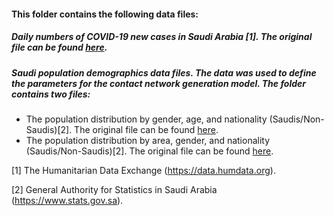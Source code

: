 #### This folder contains the following data files:

##### Daily numbers of COVID-19 new cases in Saudi Arabia [1]. The original file can be found [here](https://data.humdata.org/dataset/novel-coronavirus-2019-ncov-cases).

##### Saudi population demographics data files. The data was used to define the parameters for the contact network generation model. The folder contains two files:

- The population distribution by gender, age, and nationality (Saudis/Non-Saudis)[2]. The original file can be found [here](https://www.stats.gov.sa/ar/5277).
- The population distribution by area, gender, and nationality (Saudis/Non-Saudis)[2]. The original file can be found [here](https://www.stats.gov.sa/sites/default/files/twzy_lskn_fy_lmnzq_ldry.xlsx).

[1] The Humanitarian Data Exchange (https://data.humdata.org).

[2] General Authority for Statistics in Saudi Arabia (https://www.stats.gov.sa). 

 
